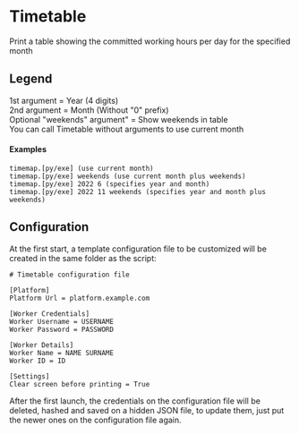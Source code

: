 # Timetable

Print a table showing the committed working hours per day for the specified month

## Legend

1st argument = Year (4 digits)\
2nd argument = Month (Without "0" prefix)\
Optional "weekends" argument" = Show weekends in table\
You can call Timetable without arguments to use current month

#### Examples
```
timemap.[py/exe] (use current month)
timemap.[py/exe] weekends (use current month plus weekends)
timemap.[py/exe] 2022 6 (specifies year and month)
timemap.[py/exe] 2022 11 weekends (specifies year and month plus weekends)
```
## Configuration
At the first start, a template configuration file to be customized will be created in the same folder as the script:
```
# Timetable configuration file

[Platform]
Platform Url = platform.example.com

[Worker Credentials]
Worker Username = USERNAME
Worker Password = PASSWORD

[Worker Details]
Worker Name = NAME SURNAME
Worker ID = ID

[Settings]
Clear screen before printing = True
```
After the first launch, the credentials on the configuration file will be deleted, hashed and saved on a hidden JSON file, to update them, just put the newer ones on the configuration file again.
